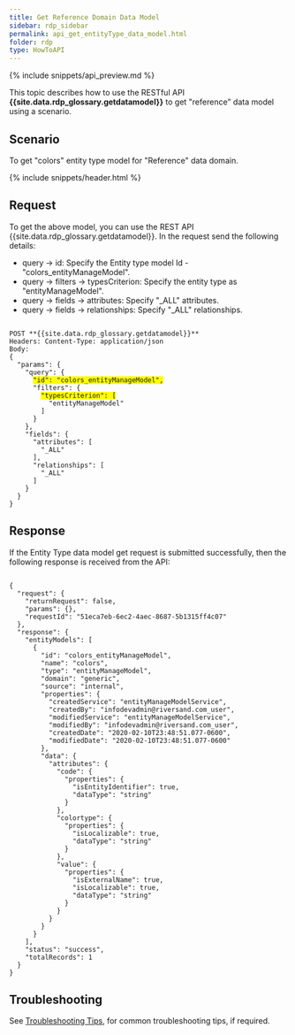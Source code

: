 ```yaml
---
title: Get Reference Domain Data Model
sidebar: rdp_sidebar
permalink: api_get_entityType_data_model.html
folder: rdp
type: HowToAPI
---
```


{% include snippets/api_preview.md %}

This topic describes how to use the RESTful API **{{site.data.rdp_glossary.getdatamodel}}** to get "reference" data model using a scenario.

## Scenario

To get "colors" entity type model for "Reference" data domain.

{% include snippets/header.html %}

## Request

To get the above model, you can use the REST API {{site.data.rdp_glossary.getdatamodel}}. In the request send the following details:

* query -> id: Specify the Entity type model Id - "colors_entityManageModel".
* query -> filters -> typesCriterion: Specify the entity type as "entityManageModel".
* query -> fields -> attributes: Specify "_ALL" attributes.
* query -> fields -> relationships: Specify "_ALL" relationships.

<pre><code>
POST **{{site.data.rdp_glossary.getdatamodel}}**
Headers: Content-Type: application/json
Body:
{
  "params": {
    "query": {
      <span style="background-color: #FFFF00">"id": "colors_entityManageModel",</span>
      "filters": {
        <span style="background-color: #FFFF00">"typesCriterion": [</span>
          "entityManageModel"
        ]
      }
    },
    "fields": {
      "attributes": [
        "_ALL"
      ],
      "relationships": [
        "_ALL"
      ]
    }
  }
}
</code></pre> 

## Response

If the Entity Type data model get request is submitted successfully, then the following response is received from the API:

<pre><code>
{
  "request": {
    "returnRequest": false,
    "params": {},
    "requestId": "51eca7eb-6ec2-4aec-8687-5b1315ff4c07"
  },
  "response": {
    "entityModels": [
      {
        "id": "colors_entityManageModel",
        "name": "colors",
        "type": "entityManageModel",
        "domain": "generic",
        "source": "internal",
        "properties": {
          "createdService": "entityManageModelService",
          "createdBy": "infodevadmin@riversand.com_user",
          "modifiedService": "entityManageModelService",
          "modifiedBy": "infodevadmin@riversand.com_user",
          "createdDate": "2020-02-10T23:48:51.077-0600",
          "modifiedDate": "2020-02-10T23:48:51.077-0600"
        },
        "data": {
          "attributes": {
            "code": {
              "properties": {
                "isEntityIdentifier": true,
                "dataType": "string"
              }
            },
            "colortype": {
              "properties": {
                "isLocalizable": true,
                "dataType": "string"
              }
            },
            "value": {
              "properties": {
                "isExternalName": true,
                "isLocalizable": true,
                "dataType": "string"
              }
            }
          }
        }
      }
    ],
    "status": "success",
    "totalRecords": 1
  }
}
</code></pre> 

## Troubleshooting

See [Troubleshooting Tips](api_troubleshooting_tips.html), for common troubleshooting tips, if required.




